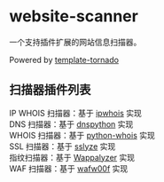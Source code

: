 # website-scanner
一个支持插件扩展的网站信息扫描器。

Powered by [template-tornado](https://github.com/Jackeriss/template-tornado)

## 扫描器插件列表
IP WHOIS 扫描器：基于 [ipwhois](https://github.com/secynic/ipwhois) 实现  
DNS 扫描器：基于 [dnspython](https://github.com/rthalley/dnspython) 实现  
WHOIS 扫描器：基于 [python-whois](https://github.com/joepie91/python-whois) 实现  
SSL 扫描器：基于 [sslyze](https://github.com/nabla-c0d3/sslyze) 实现  
指纹扫描器：基于 [Wappalyzer](https://github.com/AliasIO/Wappalyzer) 实现  
WAF 扫描器：基于 [wafw00f](https://github.com/EnableSecurity/wafw00f) 实现  
